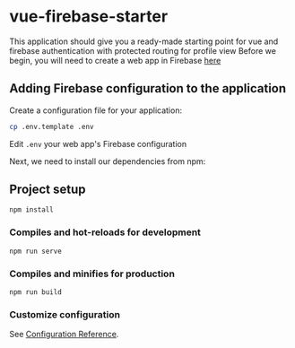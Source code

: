 # vue-firebase-starter
This application should give you a ready-made starting point for vue 
and firebase authentication with protected routing for profile view
Before we begin, you will need to create a web app in Firebase [here](https://firebase.google.com/)

## Adding Firebase configuration to the application

Create a configuration file for your application:

```bash
cp .env.template .env
```

Edit `.env` your web app's Firebase configuration

Next, we need to install our dependencies from npm:


## Project setup
```
npm install
```

### Compiles and hot-reloads for development
```
npm run serve
```

### Compiles and minifies for production
```
npm run build
```

### Customize configuration
See [Configuration Reference](https://cli.vuejs.org/config/).




